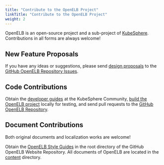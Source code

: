```yaml
---
title: "Contribute to the OpenELB Project"
linkTitle: "Contribute to the OpenELB Project"
weight: 2
---
```


OpenELB is an open-source project and a sub-project of [KubeSphere](https://github.com/kubesphere). Contributions in all forms are always welcome!

## New Feature Proposals

If you have any ideas or suggestions, please send [design proposals](https://github.com/kubesphere/community/blob/master/contribution/design-proposal-template.md) to the [GitHub OpenELB Repository Issues](https://github.com/kubesphere/OpenELB/issues).

## Code Contributions

Obtain the [developer guides](https://github.com/kubesphere/community/tree/master/developer-guide) at the KubeSphere Community, [build the OpenELB project](/docs/building-and-contributing/build-the-openelb-project) locally for testing, and send pull requests to the [GitHub OpenELB Repository](https://github.com/kubesphere/OpenELB).

## Document Contributions

Both original documents and localization works are welcome!

Obtain the [OpenELB Style Guides](https://github.com/kubesphere/porter-website) in the root directory of the GitHub OpenELB Website Repository. All documents of OpenELB are located in the [content](https://github.com/kubesphere/porter-website/tree/master/content) directory.

